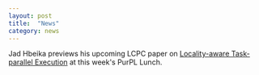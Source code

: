 ```yaml
---
layout: post
title:  "News"
category: news
---
```


Jad Hbeika previews his upcoming LCPC paper on [Locality-aware Task-parallel Execution](https://engineering.purdue.edu/~milind/publications.php#lcpc2016a) at this week's PurPL Lunch.
